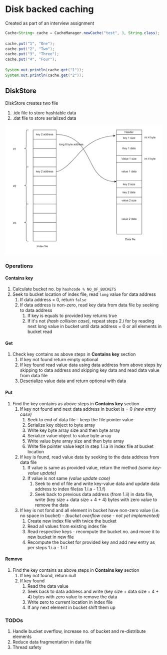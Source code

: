 
# Disk backed caching


Created as part of an interview assignment

```java
Cache<String> cache = CacheManager.newCache("test", 3, String.class);

cache.put("1", "One");
cache.put("2", "Two");
cache.put("3", "Three");
cache.put("4", "Four");

System.out.println(cache.get("1")); 
System.out.println(cache.get("2")); 
```


## DiskStore

DiskStore creates two file
1. .idx file to store hashtable data
2. .dat file to store serialized data 

![DiskDtore.png](DiskDtore.png)

### Operations 

#### Contains key

1. Calculate bucket no. by `hashcode % NO_OF_BUCKETS`
2. Seek to bucket location of index file, read `long` value for data address
   1. If data address = 0, return `false`
   2. If data address is non-zero, read key data from data file by seeking to data address
      1. If key is equals to provided key returns true
      2. If it's not _(hash collision case)_, repeat steps 2.i for by reading next long value in bucket until data address = 0 or all elements in bucket read  

#### Get

1. Check key contains as above steps in **Contains key** section
   1. If key not found return empty optional
   2. If key found read value data using data address from above steps by skipping to data address and skipping key data and read data value from data file
   3. Deserialize value data and return optional with data

#### Put

1. Find the key contains as above steps in **Contains key** section
   1. If key not found and next data address in bucket is = 0  _(new entry case)_
      1. Seek to end of data file - keep the file pointer value 
      2. Serialize key object to byte array
      3. Write key byte array size and then byte array 
      4. Serialize value object to value byte array
      5. Write value byte array size and then byte array
      6. Write file pointer value kept in step 1.i.a in index file at bucket location
   2. If key is found, read value data by seeking to the data address from data file
      1. If value is same as provided value, return the method _(same key-value update)_
      2. If value is not same _(value update case)_
         1. Seek to end of file and write key-value data and update data address to index file(as 1.i.a - 1.1.f)
         2. Seek back to previous data address (from 1.ii) in data file, write (key size + data size + 4 + 4) bytes with zero value to remove the data
   3. If key is not fond and all element in bucket have non-zero value (i.e. no space in bucket) - _(bucket overflow case - not yet implemented)_ 
      1. Create new index file with twice the bucket
      2. Read all values from existing index file
      3. Read respective keys - recompute the bucket no. and move it to new bucket in new file 
      4. Recompute the bucket for provided key and add new entry as per steps 1.i.a - 1.i.f

#### Remove

1. Find the key contains as above steps in **Contains key** section
   1. If key not found, return null
   2. If key found 
      1. Read the data value 
      2. Seek back to data address and write (key size + data size + 4 + 4) bytes with zero value to remove the data
      3. Write zero to current location in index file
      4. If any next element in bucket shift them up

### TODOs

1. Handle bucket overflow, increase no. of bucket and re-distribute elements 
2. Reduce data fragmentation in data file 
3. Thread safety 


